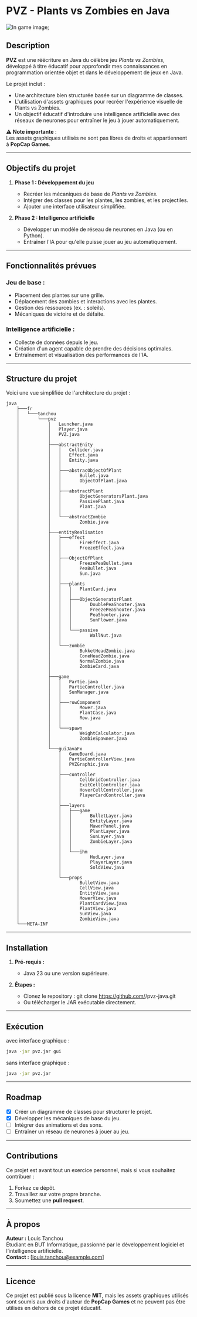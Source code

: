 # PVZ - Plants vs Zombies en Java

![In game image](Conception/ingame.png);

## Description

**PVZ** est une réécriture en Java du célèbre jeu *Plants vs Zombies*, développé à titre éducatif pour approfondir mes connaissances en programmation orientée objet et dans le développement de jeux en Java.

Le projet inclut :
- Une architecture bien structurée basée sur un diagramme de classes.
- L'utilisation d'assets graphiques pour recréer l'expérience visuelle de Plants vs Zombies.
- Un objectif éducatif d'introduire une intelligence artificielle avec des réseaux de neurones pour entraîner le jeu à jouer automatiquement.

⚠️ **Note importante** :  
Les assets graphiques utilisés ne sont pas libres de droits et appartiennent à **PopCap Games**.

---

## Objectifs du projet

1. **Phase 1 : Développement du jeu**
    - Recréer les mécaniques de base de *Plants vs Zombies*.
    - Intégrer des classes pour les plantes, les zombies, et les projectiles.
    - Ajouter une interface utilisateur simplifiée.

2. **Phase 2 : Intelligence artificielle**
    - Développer un modèle de réseau de neurones en Java (ou en Python).
    - Entraîner l'IA pour qu'elle puisse jouer au jeu automatiquement.

---

## Fonctionnalités prévues

### Jeu de base :
- Placement des plantes sur une grille.
- Déplacement des zombies et interactions avec les plantes.
- Gestion des ressources (ex. : soleils).
- Mécaniques de victoire et de défaite.

### Intelligence artificielle :
- Collecte de données depuis le jeu.
- Création d'un agent capable de prendre des décisions optimales.
- Entraînement et visualisation des performances de l'IA.

---

## Structure du projet

Voici une vue simplifiée de l'architecture du projet :

```plaintext
java
    ├───fr
    │   └───tanchou
    │       └───pvz
    │           │   Launcher.java
    │           │   Player.java
    │           │   PVZ.java
    │           │
    │           ├───abstractEnity
    │           │   │   Collider.java
    │           │   │   Effect.java
    │           │   │   Entity.java
    │           │   │
    │           │   ├───abstracObjectOfPlant
    │           │   │       Bullet.java
    │           │   │       ObjectOfPlant.java
    │           │   │
    │           │   ├───abstractPlant
    │           │   │       ObjectGeneratorsPlant.java
    │           │   │       PassivePlant.java
    │           │   │       Plant.java
    │           │   │
    │           │   └───abstractZombie
    │           │           Zombie.java
    │           │
    │           ├───entityRealisation
    │           │   ├───effect
    │           │   │       FireEffect.java
    │           │   │       FreezeEffect.java
    │           │   │
    │           │   ├───ObjectOfPlant
    │           │   │       FreezePeaBullet.java
    │           │   │       PeaBullet.java
    │           │   │       Sun.java
    │           │   │
    │           │   ├───plants
    │           │   │   │   PlantCard.java
    │           │   │   │
    │           │   │   ├───ObjectGeneratorPlant
    │           │   │   │       DoublePeaShooter.java
    │           │   │   │       FreezePeaShooter.java
    │           │   │   │       PeaShooter.java
    │           │   │   │       SunFlower.java
    │           │   │   │
    │           │   │   └───passive
    │           │   │           WallNut.java
    │           │   │
    │           │   └───zombie
    │           │           BukketHeadZombie.java
    │           │           ConeHeadZombie.java
    │           │           NormalZombie.java
    │           │           ZombieCard.java
    │           │
    │           ├───game
    │           │   │   Partie.java
    │           │   │   PartieController.java
    │           │   │   SunManager.java
    │           │   │
    │           │   ├───rowComponent
    │           │   │       Mower.java
    │           │   │       PlantCase.java
    │           │   │       Row.java
    │           │   │
    │           │   └───spawn
    │           │           WeightCalculator.java
    │           │           ZombieSpawner.java
    │           │
    │           └───guiJavaFx
    │               │   GameBoard.java
    │               │   PartieControllerView.java
    │               │   PVZGraphic.java
    │               │
    │               ├───controller
    │               │       CellGridController.java
    │               │       ExitCellController.java
    │               │       HoverCellController.java
    │               │       PlayerCardController.java
    │               │
    │               ├───layers
    │               │   ├───game
    │               │   │       BulletLayer.java
    │               │   │       EntityLayer.java
    │               │   │       MawerPanel.java
    │               │   │       PlantLayer.java
    │               │   │       SunLayer.java
    │               │   │       ZombieLayer.java
    │               │   │
    │               │   └───ihm
    │               │           HudLayer.java
    │               │           PlayerLayer.java
    │               │           SoldView.java
    │               │
    │               └───props
    │                       BulletView.java
    │                       CellView.java
    │                       EntityView.java
    │                       MowerView.java
    │                       PlantCardView.java
    │                       PlantView.java
    │                       SunView.java
    │                       ZombieView.java
    └───META-INF
```
---

## Installation

1. **Pré-requis :**
   - Java 23 ou une version supérieure.

2. **Étapes :**
   - Clonez le repository :
     git clone https://github.com/<ton-nom-d-utilisateur>/pvz-java.git
   - Ou télécharger le JAR exécutable directement.

---

## Exécution
avec interface graphique :

```bash
java -jar pvz.jar gui
```

sans interface graphique :

```bash
java -jar pvz.jar
```

---

## Roadmap

- [x] Créer un diagramme de classes pour structurer le projet.
- [x] Développer les mécaniques de base du jeu.
- [ ] Intégrer des animations et des sons.
- [ ] Entraîner un réseau de neurones à jouer au jeu.

---

## Contributions

Ce projet est avant tout un exercice personnel, mais si vous souhaitez contribuer :
1. Forkez ce dépôt.
2. Travaillez sur votre propre branche.
3. Soumettez une **pull request**.

---

## À propos

**Auteur :** Louis Tanchou  
Étudiant en BUT Informatique, passionné par le développement logiciel et l’intelligence artificielle.  
**Contact :** [louis.tanchou@example.com]

---

## Licence

Ce projet est publié sous la licence **MIT**, mais les assets graphiques utilisés sont soumis aux droits d'auteur de **PopCap Games** et ne peuvent pas être utilisés en dehors de ce projet éducatif.